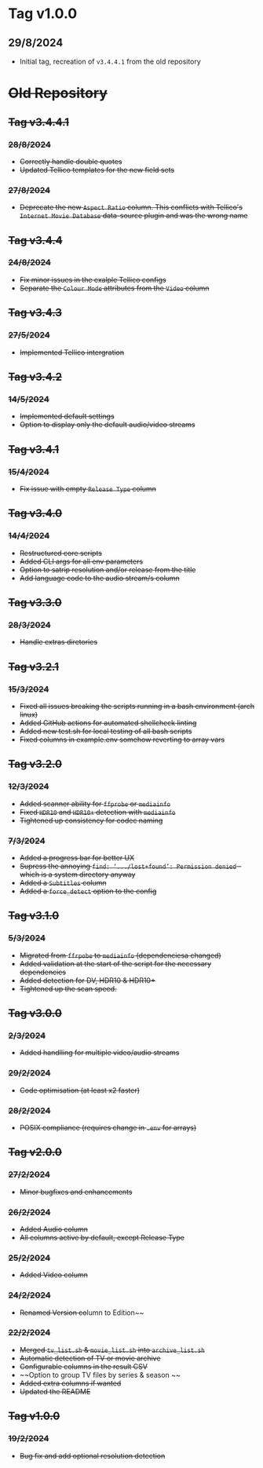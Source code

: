 # Tag v1.0.0
## 29/8/2024
* Initial tag, recreation of `v3.4.4.1` from the old repository

# ~~Old Repository~~

## ~~Tag v3.4.4.1~~
### ~~28/8/2024~~
* ~~Correctly handle double quotes~~
* ~~Updated Tellico templates for the new field sets~~
### ~~27/8/2024~~
* ~~Deprecate the new `Aspect Ratio` column. This conflicts with Tellico's `Internet Movie Database` data-source plugin and was the wrong name~~
## ~~Tag v3.4.4~~
### ~~24/8/2024~~
* ~~Fix minor issues in the exalple Tellico configs~~
* ~~Separate the `Colour Mode` attributes from the `Video` column~~
## ~~Tag v3.4.3~~
### ~~27/5/2024~~
* ~~Implemented Tellico intergration~~
## ~~Tag v3.4.2~~
### ~~14/5/2024~~
* ~~Implemented default settings~~
* ~~Option to display only the default audio/video streams~~
## ~~Tag v3.4.1~~
### ~~15/4/2024~~
* ~~Fix issue with empty `Release Type` column~~
## ~~Tag v3.4.0~~
### ~~14/4/2024~~
* ~~Restructured core scripts~~
* ~~Added CLI args for all env parameters~~
* ~~Option to satrip resolution and/or release from the title~~
* ~~Add language code to the audio stream/s column~~
## ~~Tag v3.3.0~~
### ~~28/3/2024~~
* ~~Handle extras diretories~~
## ~~Tag v3.2.1~~
### ~~15/3/2024~~
* ~~Fixed all issues breaking the scripts running in a bash environment (arch linux)~~
* ~~Added GitHub actions for automated shellcheck linting~~
* ~~Added new test.sh for local testing of all bash scripts~~
* ~~Fixed columns in example.env somehow reverting to array vars~~
## ~~Tag v3.2.0~~
### ~~12/3/2024~~
* ~~Added scanner ability for `ffprobe` or `mediainfo`~~
* ~~Fixed `HDR10` and `HDR10+` detection with `mediainfo`~~
* ~~Tightened up consistency for codec naming~~
### ~~7/3/2024~~
* ~~Added a progress bar for better UX~~
* ~~Supress the annoying `find: ‘.../lost+found’: Permission denied` - which is a system directory anyway~~
* ~~Added a `Subtitles` column~~
* ~~Added a `force_detect` option to the config~~
## ~~Tag v3.1.0~~
### ~~5/3/2024~~
* ~~Migrated from `ffrpobe` to `mediainfo` (dependenciesa changed)~~
* ~~Added validation at the start of the script for the necessary dependencies~~
* ~~Added detection for DV, HDR10 & HDR10+~~
* ~~Tightened up the scan speed.~~
## ~~Tag v3.0.0~~
### ~~2/3/2024~~
* ~~Added handlling for multiple video/audio streams~~
### ~~29/2/2024~~
* ~~Code optimisation (at least x2 faster)~~
### ~~28/2/2024~~
* ~~POSIX compliance (requires change in `.env` for arrays)~~
## ~~Tag v2.0.0~~
### ~~27/2/2024~~
* ~~Minor bugfixes and enhancements~~
### ~~26/2/2024~~
* ~~Added Audio column~~
* ~~All columns active by default, except Release Type~~
### ~~25/2/2024~~
* ~~Added Video column~~
### ~~24/2/2024~~
* ~~Renamed Version co~~lumn to Edition~~
### ~~22/2/2024~~
* ~~Merged `tv_list.sh` & `movie_list.sh` into `archive_list.sh`~~
* ~~Automatic detection of TV or movie archive~~
* ~~Configurable columns in the result CSV~~
* ~~Option to group TV files by series & season  ~~
* ~~Added extra columns if wanted~~
* ~~Updated the README~~
## ~~Tag v1.0.0~~
### ~~19/2/2024~~
* ~~Bug fix and add optional resolution detection~~
